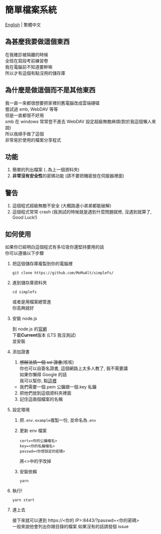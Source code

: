 # 簡單檔案系統

[English](https://github.com/MoMuAlt/simplefs/blob/main/README.en.md) | 繁體中文

## 為甚麼我要做這個東西

在我確診被隔離的時候  
全班在寫段考前練習卷  
我在電腦前不知道要幹嘛  
所以才有這個有點沒用的儲存庫

## 為什麼是做這個而不是其他東西

我一直一來都很想要把家裡的舊電腦改成雲端硬碟  
嘗試過 smb, WebDAV 等等  
但是一直都很不好用  
smb 在 windows 常常登不進去
WebDAV 設定超級無敵麻煩(對於我這個懶人來說)  
所以我順手做了這個  
非常易於使用的檔案分享程式

## 功能

1. 簡單的列出檔案 (..為上一個資料夾)
2. **非常沒有安全性**的密碼功能 (請不要把機密放在伺服器裡面)

## 警告

1. 這個程式超級無敵不安全 (大概路邊小弟弟都能破解)
2. 這個程式常常 crash (我測試的時候就是遇到什麼問題就修, 沒遇到就算了, Good Luck!)

## 如何使用

如果你已經明白這個程式有多垃圾你還堅持要用的話  
你可以遵循以下步驟

1. 把這個儲存庫複製到你的電腦裡

    ```pwsh
    git clone https://github.com/MoMuAlt/simplefs/
    ```

2. 進到儲存庫資料夾

    ```pwsh
    cd simplefs
    ```

    或者是用檔案總管進  
    你高興就好

3. 安裝 node.js

    到 node.js 的[官網](https://nodejs.org)  
    下載**Current**版本 (LTS 我沒測試)  
    並安裝

4. 添加證書

    1. ~~想辦法搞一個 ssl 證書~~(咳咳)  
       你也可以自簽名證書, 這個網路上太多人教了, 我不需要講  
       如果你懶得 Google 的話  
       我可以幫你, 點[這裡](https://google.com/search?q=self+signed+certificate)

    - 我們需要一個.pem 公鑰跟一個.key 私鑰

    2. 把他們放到這個資料夾裡面
    3. 記住這兩個檔案的名稱

5. 設定環境

    1. 把`.env.example`複製一份, 並命名為`.env`
    2. 更新 env 檔案
        ```dotenv
        cert=<你的公鑰檔名>
        key=<你的私鑰檔名>
        passwd=<你想設定的密碼>
        ```
        將<>中的字改掉
    3. 安裝依賴

        ```pwsh
        yarn
        ```

6. 執行!

    ```pwsh
    yarn start
    ```

7. 連上去

    接下來就可以連到 https://\<你的 IP\>:8443/?passwd=\<你的密碼\>  
    一般來說他會列出你跟目錄的檔案
    如果沒有的話請發個 issue
